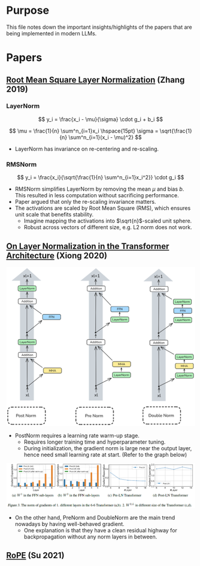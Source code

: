 # Purpose

This file notes down the important insights/highlights of the papers that are being implemented in modern LLMs.

# Papers
## [Root Mean Square Layer Normalization](https://arxiv.org/abs/1910.07467) (Zhang 2019)

### LayerNorm
$$
y_i = \frac{x_i - \mu}{\sigma} \cdot g_i + b_i
$$

$$
\mu = \frac{1}{n} \sum^n_{i=1}x_i \hspace{15pt} 
\sigma = \sqrt{\frac{1}{n} \sum^n_{i=1}(x_i - \mu)^2}
$$

- LayerNorm has invariance on re-centering and re-scaling.

### RMSNorm
$$
y_i = \frac{x_i}{\sqrt{\frac{1}{n} \sum^n_{i=1}x_i^2}} \cdot g_i
$$

- RMSNorm simplifies LayerNorm by removing the mean $\mu$ and bias $b$. This resulted in less computation without sacrificing performance.
- Paper argued that only the re-scaling invariance matters.
- The activations are scaled by Root Mean Square (RMS), which ensures unit scale that benefits stability. 
    - Imagine mapping the activations into $\sqrt{n}$-scaled unit sphere.
    - Robust across vectors of different size, e.g. L2 norm does not work.

## [On Layer Normalization in the Transformer Architecture](https://arxiv.org/abs/2002.04745) (Xiong 2020)

![alt text](images/prenorm.png)

- PostNorm requires a learning rate warm-up stage.
    - Requires longer training time and hyperparameter tuning.
    - During initialization, the gradient norm is large near the output layer, hence need small learning rate at start. (Refer to the graph below)

![alt text](images/gradient.png)

- On the other hand, PreNorm and DoubleNorm are the main trend nowadays by having well-behaved gradient.
    - One explanation is that they have a clean residual highway for backpropagation without any norm layers in between.

## [RoPE](https://arxiv.org/abs/2104.09864) (Su 2021)


